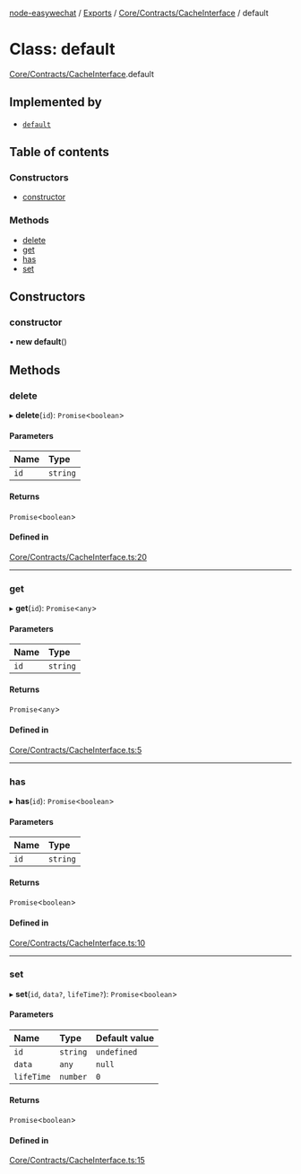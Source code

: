 [node-easywechat](../README.md) / [Exports](../modules.md) / [Core/Contracts/CacheInterface](../modules/Core_Contracts_CacheInterface.md) / default

# Class: default

[Core/Contracts/CacheInterface](../modules/Core_Contracts_CacheInterface.md).default

## Implemented by

- [`default`](Core_Cache_FileCache.default.md)

## Table of contents

### Constructors

- [constructor](Core_Contracts_CacheInterface.default.md#constructor)

### Methods

- [delete](Core_Contracts_CacheInterface.default.md#delete)
- [get](Core_Contracts_CacheInterface.default.md#get)
- [has](Core_Contracts_CacheInterface.default.md#has)
- [set](Core_Contracts_CacheInterface.default.md#set)

## Constructors

### constructor

• **new default**()

## Methods

### delete

▸ **delete**(`id`): `Promise`<`boolean`\>

#### Parameters

| Name | Type |
| :------ | :------ |
| `id` | `string` |

#### Returns

`Promise`<`boolean`\>

#### Defined in

[Core/Contracts/CacheInterface.ts:20](https://github.com/hpyer/node-easywechat/blob/3eacadb/src/Core/Contracts/CacheInterface.ts#L20)

___

### get

▸ **get**(`id`): `Promise`<`any`\>

#### Parameters

| Name | Type |
| :------ | :------ |
| `id` | `string` |

#### Returns

`Promise`<`any`\>

#### Defined in

[Core/Contracts/CacheInterface.ts:5](https://github.com/hpyer/node-easywechat/blob/3eacadb/src/Core/Contracts/CacheInterface.ts#L5)

___

### has

▸ **has**(`id`): `Promise`<`boolean`\>

#### Parameters

| Name | Type |
| :------ | :------ |
| `id` | `string` |

#### Returns

`Promise`<`boolean`\>

#### Defined in

[Core/Contracts/CacheInterface.ts:10](https://github.com/hpyer/node-easywechat/blob/3eacadb/src/Core/Contracts/CacheInterface.ts#L10)

___

### set

▸ **set**(`id`, `data?`, `lifeTime?`): `Promise`<`boolean`\>

#### Parameters

| Name | Type | Default value |
| :------ | :------ | :------ |
| `id` | `string` | `undefined` |
| `data` | `any` | `null` |
| `lifeTime` | `number` | `0` |

#### Returns

`Promise`<`boolean`\>

#### Defined in

[Core/Contracts/CacheInterface.ts:15](https://github.com/hpyer/node-easywechat/blob/3eacadb/src/Core/Contracts/CacheInterface.ts#L15)
